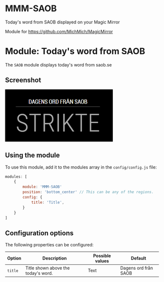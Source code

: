 # MMM-SAOB
Today's word from SAOB displayed on your Magic Mirror

Module for https://github.com/MichMich/MagicMirror

# Module: Today's word from SAOB
The `SAOB` module displays today's word from saob.se

## Screenshot
![ScreenShot](screenshot_saob.PNG)

## Using the module

To use this module, add it to the modules array in the `config/config.js` file:
````javascript
modules: [
	{
		module: 'MMM-SAOB'
		position: 'bottom_center' // This can be any of the regions.
		config: {
			title: 'Title',
		}
	}
]
````

## Configuration options

The following properties can be configured:

|Option|                  Description                  |                  Possible values                         | Default |
|------|-----------------------------------------------|----------------------------------------------------------|---------|
|`title`| Title shown above the today's word.| Text | Dagens ord från SAOB |
